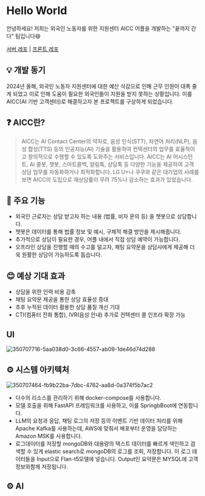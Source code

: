 # Hello World
안녕하세요! 저희는 외국인 노동자를 위한 지원센터 AICC 어플을 개발하는 "끝까지 간다" 팀입니다😄

[서버 레포](https://github.com/HelloWorld-AICC/HelloWorld-Server) | [프론트 레포](https://github.com/HelloWorld-AICC/HelloWorld-Front)

## 💡 개발 동기

2024년 올해, 외국인 노동자 지원센터에 대한 예산 삭감으로 인해 근무 인원이 대폭 줄게 되었고 이로 인해 도움이 필요한 외국인들이 지원을 받지 못하는 상황입니다. 이를 AICC(AI 기반 고객센터)로 해결하고자 본 프로젝트를 구상하게 되었습니다.

## ❓ AICC란?

> AICC는 AI Contact Center의 약자로, 음성 인식(STT), 자연어 처리(NLP), 음성 합성(TTS) 등의 인공지능(AI) 기술을 활용하여 컨택센터의 업무를 효율적이고 창의적으로 수행할 수 있도록 도와주는 서비스입니다. AICC는 AI 어시스턴트, AI 콜봇, 챗봇, 스마트콜백, 알림톡, 상담톡 등 다양한 기능을 제공하여 고객 상담 업무를 자동화하거나 최적화합니다.
LG U+나 쿠쿠와 같은 대기업의 사례를 보면 AICC의 도입으로 재상담률이 무려 75%나 감소하는 효과가 있었습니다.



## 🔧 주요 기능

- 외국인 근로자는 상담 받고자 하는 내용 (법률, 비자 문의 등) 을 챗봇으로 상담합니다.
- 챗봇은 데이터를 통해 법률 정보 및 예시, 구체적 해결 방안을 제시해줍니다.
- 추가적으로 상담이 필요한 경우, 어플 내에서 직접 상담 예약이 가능합니다.
- 오프라인 상담을 진행할 때의 수고를 덜고자, 채팅 요약문을 상담사에게 제공해 더욱 원활한 상담이 가능하도록 돕습니다.


## 😊 예상 기대 효과

- 상담을 위한 인력 비용 감축
- 채팅 요약문 제공을 통한 상담 효율성 증대
- 추후 누적된 데이터 활용한 상담 품질 개선 기대
- CTI(컴퓨터 전화 통합), IVR(음성 안내) 추가로 컨텍센터 콜 인프라 확장 가능

## UI
![350707716-5aa038d0-3c66-4557-ab09-1de46d74d288](https://github.com/user-attachments/assets/a8c7af83-ff8e-4472-9eeb-50360e112d8a)


## ⚙️ 시스템 아키텍처
![350707464-fb9b22ba-7dbc-4762-aa8d-0a374f5b7ac2](https://github.com/user-attachments/assets/ca5d7bd9-022f-4a02-a985-265cda524ea3)


- 다수의 리소스를 관리하기 위해 docker-compose를 사용합니다.
- 모델 호출을 위해 FastAPI 프레임워크를 사용하고, 이를 SpringbBoot에 연동합니다.
- LLM의 요청과 응답, 채팅 로그의 저장 등의 이벤트 기반 데이터 처리를 위해 Apache Kafka를 사용하는데, AWS에 맞춰서 배포부터 운영을 담당하는 Amazon MSK를 사용합니다.
- 로그데이터를 저장할 mongoDB와 대용량의 텍스트 데이터를 빠르게 색인하고 검색할 수 있게 elastic search로 mongoDB의 로그를 조회, 저장합니다. 이 로그 데이터들을 Input으로 Flan-t5모델에 넣습니다. Output인 요약문은 MYSQL에 고객정보와함께 저장됩니다.

## ⚙️ AI





